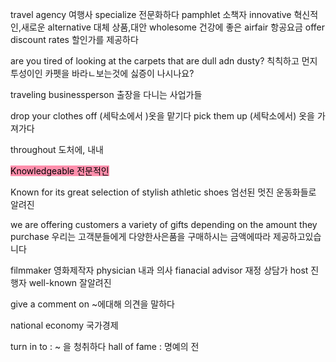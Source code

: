 travel agency 여행사
specialize 전문화하다
pamphlet 소책자
innovative 혁신적인,새로운
alternative 대체 상품,대안
wholesome 건강에 좋은
airfair 항공요금
offer discount rates 할인가를 제공하다

are you tired of looking at the carpets that are dull adn dusty?
칙칙하고 먼지투성이인 카펫을 바라ㄴ보는것에 싫증이 나시나요?

traveling businessperson 출장을 다니는 사업가들

drop your clothes off (세탁소에서 )옷을 맡기다 
pick them up (세탁소에서) 옷을 가져가다

throughout 도처에, 내내

<mark style="background: #FF5582A6;">Knowledgeable 전문적인
</mark>

Known for its great selection of stylish athletic shoes
엄선된 멋진 운동화들로 알려진

we are offering customers a variety of gifts depending on the amount they purchase
우리는 고객분들에게 다양한사은품을 구매하시는 금액에따라 제공하고있습니다

filmmaker 영화제작자
physician 내과 의사
fianacial advisor 재정 상담가
host 진행자
well-known 잘알려진

give a comment on ~에대해 의견을 말하다

national economy 국가경제

turn in to : ~ 을 청취하다
hall of fame : 명예의 전